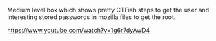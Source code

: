 Medium level box which shows pretty CTFish steps to get the user and interesting stored passwords in mozilla files to get the root.

https://www.youtube.com/watch?v=1g6r7dyAwD4
